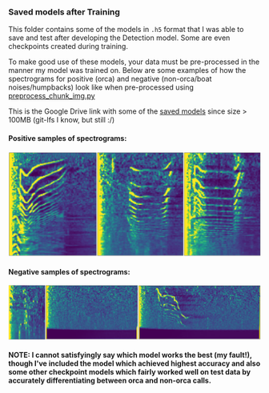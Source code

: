 ### Saved models after Training

This folder contains some of the models in `.h5` format that I was able to save and test after developing the Detection model. Some are even checkpoints created during training.

To make good use of these models, your data must be pre-processed in the manner my model was trained on.  Below are some examples of how the spectrograms for positive (orca) and negative (non-orca/boat noises/humpbacks) look like when pre-processed using [preprocess_chunk_img.py](https://github.com/axiom-data-science/OrcaCNN/blob/master/PreProcessing/preprocess_chunk_img.py)

This is the Google Drive link with some of the [saved models](https://drive.google.com/drive/folders/16j1ceu9GB-BB1A8ImPgmGgUW8aXUvFzw?usp=sharing) since size > 100MB (git-lfs I know, but still :/)


#### Positive samples of spectrograms:

<p align = "center">
<img src = assets/positive.png>
</p>


#### Negative samples of spectrograms:

<p align = "center">
<img src = assets/negative.png>
</p>


#### NOTE: I cannot satisfyingly say which model works the best (my fault!), though I've included the model which achieved highest accuracy and also some other checkpoint models which fairly worked well on test data by accurately differentiating between orca and non-orca calls.